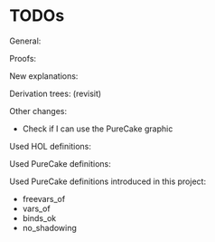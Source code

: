 # TODOs

General:
<!-- - Expand the thesis to make it longer and more comprehensive overall. -->
<!-- - Expand Chapter 5 (Results chapter). -->
<!-- - Review and revise the final chapter to make it less "bullet point"-like and more substantial. -->

Proofs:
<!-- - Add more explanation and text to the proof in the theorem proved by induction on subst_rel. Describe the interesting cases, crucial properties, and relevant helper definitions/lemmas. -->
<!-- - Similarly, provide a more detailed explanation of the significance of Theorem 7. (deep_subst_rel t u ⇒ t =~ u) -->
<!-- - In the new implementation chapter, provide more information about the proofs. -->
<!-- - Expand the specialization explanation -->

New explanations:
<!-- - Include explanations of exp_eq and congruences for it in the Background chapter, under PureCake, ensuring it is understandable to outsiders. -->
<!-- - Provide a definition for LIST_REL in Figure 3.1. -->

Derivation trees: (revisit)
<!-- - Consider presenting the derivation tree as a bullet point list, including the steps of the proof and relevant rules used. -->

Other changes:
- Check if I can use the PureCake graphic

Used HOL definitions:
<!-- - MEM -->
<!-- - MAP2 -->
<!-- - DISJOINT -->
<!-- - LIST_REL -->


Used PureCake definitions:
<!-- - freevars -->
<!-- - boundvars -->
<!-- - closed -->
<!-- - exp_of -->
<!-- - exp_eq -->

Used PureCake definitions introduced in this project:
- freevars_of
- vars_of
- binds_ok
- no_shadowing
